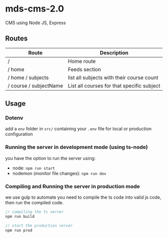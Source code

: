 # mds-cms-2.0
CMS using Node JS, Express

## Routes  
Route | Description  
-|-  
 / | Home route  
 / home | Feeds section  
 / home / subjects | list all subjects with their course count  
 / course / subjectName | List all courses for that specific subject  

## Usage
### Dotenv
add a `env` folder in `src/` containing your `.env` file for local or production configuration 

### Running the server in development mode (using ts-node)
you have the option to run the server using:  
- node: `npm run start`
- nodemon (monitor file changes): `npm run dev`

### Compiling and Running the server in production mode
we use gulp to automate you need to compile the ts code into valid js code, then run the compiled code.  

```javascript
// compiling the ts server
npm run build

// start the production server
npm run prod
```